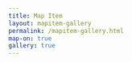 ```yaml
---
title: Map Item
layout: mapitem-gallery
permalink: /mapitem-gallery.html
map-on: true
gallery: true
---
```


